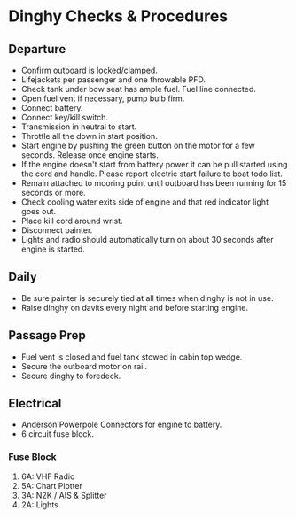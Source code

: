 # Dinghy Checks & Procedures

## Departure

* Confirm outboard is locked/clamped.
* Lifejackets per passenger and one throwable PFD.
* Check tank under bow seat has ample fuel. Fuel line connected.
* Open fuel vent if necessary, pump bulb firm.
* Connect battery.
* Connect key/kill switch.
* Transmission in neutral to start.
* Throttle all the down in start position.
* Start engine by pushing the green button on the motor for a few seconds. Release once engine starts.
* If the engine doesn't start from battery power it can be pull started using the cord and handle. Please report electric start failure to boat todo list.
* Remain attached to mooring point until outboard has been running for 15 seconds or more.
* Check cooling water exits side of engine and that red indicator light goes out.
* Place kill cord around wrist.
* Disconnect painter.
* Lights and radio should automatically turn on about 30 seconds after engine is started.

## Daily

* Be sure painter is securely tied at all times when dinghy is not in use.
* Raise dinghy on davits every night and before starting engine.

## Passage Prep

* Fuel vent is closed and fuel tank stowed in cabin top wedge.
* Secure the outboard motor on rail.
* Secure dinghy to foredeck.

## Electrical

* Anderson Powerpole Connectors for engine to battery.
* 6 circuit fuse block.

### Fuse Block

1. 6A: VHF Radio
2. 5A: Chart Plotter
3. 3A: N2K / AIS & Splitter
4. 2A: Lights
